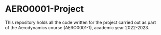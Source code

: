 # AERO0001-Project
This repository holds all the code written for the project carried out as part of the Aerodynamics course (AERO0001-1), academic year 2022-2023.
